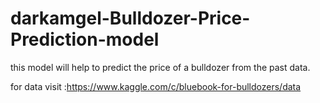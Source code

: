 # darkamgel-Bulldozer-Price-Prediction-model
this model will help to predict the price of a bulldozer from the past data.

for data visit :https://www.kaggle.com/c/bluebook-for-bulldozers/data

